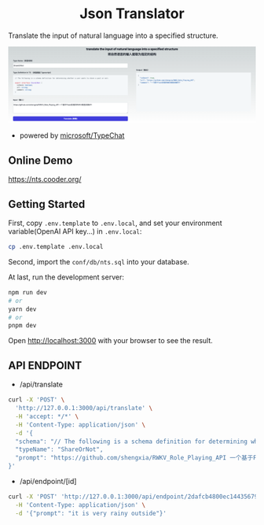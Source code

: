 
<h1 align="center">Json Translator</h1>
Translate the input of natural language into a specified structure.

![](./public/snapshot.png)

- powered by [microsoft/TypeChat](https://github.com/microsoft/TypeChat)

## Online Demo
https://nts.cooder.org/

## Getting Started

First, copy `.env.template` to `.env.local`, and set your environment variable(OpenAI API key...) in `.env.local`:

```bash
cp .env.template .env.local
```

Second, import the `conf/db/nts.sql` into your database.

At last, run the development server:

```bash
npm run dev
# or
yarn dev
# or
pnpm dev
```

Open [http://localhost:3000](http://localhost:3000) with your browser to see the result.

## API ENDPOINT

 - /api/translate

```bash
curl -X 'POST' \
  'http://127.0.0.1:3000/api/translate' \
  -H 'accept: */*' \
  -H 'Content-Type: application/json' \
  -d '{
  "schema": "// The following is a schema definition for determining whether a user wants to share a post or not:\nexport interface ShareOrNot {\nisShare: boolean;\nurl: string;\ncomment: string;\n}",
  "typeName": "ShareOrNot",
  "prompt": "https://github.com/shengxia/RWKV_Role_Playing_API 一个基于Flask实现的RWKV角色扮演API"
}'

```

- /api/endpoint/[id]

```bash
curl -X 'POST' 'http://127.0.0.1:3000/api/endpoint/2dafcb4800ec144356799d5f4da07f32' \
  -H 'Content-Type: application/json' \
  -d '{"prompt": "it is very rainy outside"}'
```